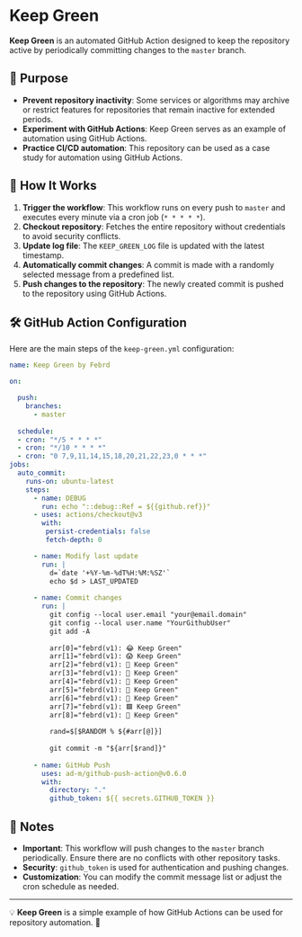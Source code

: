 # Keep Green

**Keep Green** is an automated GitHub Action designed to keep the repository active by periodically committing changes to the `master` branch.

## 📌 Purpose
- **Prevent repository inactivity**: Some services or algorithms may archive or restrict features for repositories that remain inactive for extended periods.
- **Experiment with GitHub Actions**: Keep Green serves as an example of automation using GitHub Actions.
- **Practice CI/CD automation**: This repository can be used as a case study for automation using GitHub Actions.

## 🚀 How It Works
1. **Trigger the workflow**: This workflow runs on every push to `master` and executes every minute via a cron job (`* * * * *`).
2. **Checkout repository**: Fetches the entire repository without credentials to avoid security conflicts.
3. **Update log file**: The `KEEP_GREEN_LOG` file is updated with the latest timestamp.
4. **Automatically commit changes**: A commit is made with a randomly selected message from a predefined list.
5. **Push changes to the repository**: The newly created commit is pushed to the repository using GitHub Actions.

## 🛠 GitHub Action Configuration
Here are the main steps of the `keep-green.yml` configuration:

```yaml
name: Keep Green by Febrd

on:

  push:
    branches:
      - master
      
  schedule:
  - cron: "*/5 * * * *"
  - cron: "*/10 * * * *"
  - cron: "0 7,9,11,14,15,18,20,21,22,23,0 * * *"
jobs:
  auto_commit:
    runs-on: ubuntu-latest
    steps:
      - name: DEBUG 
        run: echo "::debug::Ref = ${{github.ref}}"
      - uses: actions/checkout@v3      
        with:
         persist-credentials: false
         fetch-depth: 0

      - name: Modify last update
        run: |
          d=`date '+%Y-%m-%dT%H:%M:%SZ'`
          echo $d > LAST_UPDATED
          
      - name: Commit changes
        run: |
          git config --local user.email "your@email.domain"
          git config --local user.name "YourGithubUser"
          git add -A
          
          arr[0]="febrd(v1): 😂 Keep Green"
          arr[1]="febrd(v1): 😱 Keep Green"
          arr[2]="febrd(v1): 👿 Keep Green"
          arr[3]="febrd(v1): 🙏 Keep Green"
          arr[4]="febrd(v1): 🙈 Keep Green"
          arr[5]="febrd(v1): 🐐 Keep Green"
          arr[6]="febrd(v1): 🤖 Keep Green"
          arr[7]="febrd(v1): 🟩 Keep Green"
          arr[8]="febrd(v1): 👻 Keep Green"
          
          rand=$[$RANDOM % ${#arr[@]}]
          
          git commit -m "${arr[$rand]}"
          
      - name: GitHub Push
        uses: ad-m/github-push-action@v0.6.0
        with:
          directory: "."
          github_token: ${{ secrets.GITHUB_TOKEN }}
```

## 📌 Notes
- **Important**: This workflow will push changes to the `master` branch periodically. Ensure there are no conflicts with other repository tasks.
- **Security**: `github_token` is used for authentication and pushing changes.
- **Customization**: You can modify the commit message list or adjust the cron schedule as needed.

---

💡 **Keep Green** is a simple example of how GitHub Actions can be used for repository automation. 🚀

